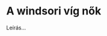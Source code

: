 <!-- ======================================================================
--- Search engine
title:          A windsori víg nők
keywords:       a windsori víg nők, Shakespeare, vígjáték
description:    William Shakespeare: A windsori víg nők.
--- Menu system
order:          80
text:           A windsori víg nők
hidden:         false
umbel:          false
--- Page properties
id:             /comedies/the-merry-wives-of-windsor
document:       
layout:         layout-2-left
$-left:         play-list
======================================================================= -->

# A windsori víg nők

Leírás...
